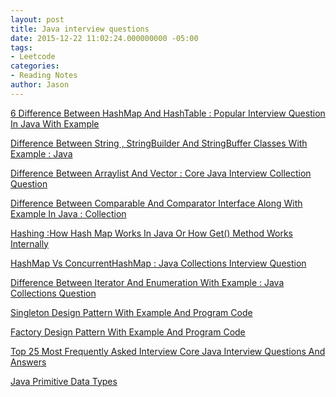 ```yaml
---
layout: post
title: Java interview questions
date: 2015-12-22 11:02:24.000000000 -05:00
tags:
- Leetcode
categories:
- Reading Notes
author: Jason
---
```

<p><a href="http://javahungry.blogspot.com/2014/03/hashmap-vs-hashtable-difference-with-example-java-interview-questions.html">6 Difference Between HashMap And HashTable : Popular Interview Question In Java With Example</a></p>
<p><a href="http://javahungry.blogspot.com/2013/06/difference-between-string-stringbuilder.html">Difference Between String , StringBuilder And StringBuffer Classes With Example : Java</a></p>
<p><a href="http://javahungry.blogspot.com/2013/12/difference-between-arraylist-and-vector-in-java-collection-interview-question.html">Difference Between Arraylist And Vector : Core Java Interview Collection Question</a></p>
<p><a href="http://javahungry.blogspot.com/2013/08/difference-between-comparable-and.html">Difference Between Comparable And Comparator Interface Along With Example In Java : Collection</a></p>
<p><a href="http://javahungry.blogspot.com/2013/08/hashing-how-hash-map-works-in-java-or.html">Hashing :How Hash Map Works In Java Or How Get() Method Works Internally</a></p>
<p><a href="http://javahungry.blogspot.com/2014/02/hashmap-vs-concurrenthashmap-java-collections-interview-question.html">HashMap Vs ConcurrentHashMap : Java Collections Interview Question</a></p>
<p><a href="http://javahungry.blogspot.com/2013/06/difference-between-iterator-and-enumeration-collections-java-interview-question-with-example.html">Difference Between Iterator And Enumeration With Example : Java Collections Question</a></p>
<p><a href="http://www.tutorialspoint.com/design_pattern/factory_pattern.htm">Singleton Design Pattern With Example And Program Code</a></p>
<p><a href="http://javahungry.blogspot.com/2013/08/singleton-design-pattern-use-in-java.html">Factory Design Pattern With Example And Program Code</a></p>
<p><a href="http://javahungry.blogspot.com/2013/06/top-25-most-frequently-asked-core-java.html">Top 25 Most Frequently Asked Interview Core Java Interview Questions And Answers</a></p>
<p><a href="https://docs.oracle.com/javase/tutorial/java/nutsandbolts/datatypes.html">Java Primitive Data Types</a></p>
